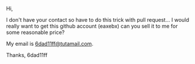 Hi,

I don't have your contact so have to do this trick with pull request...
I would really want to get this github account (eaxebx) can you sell it to me for some reasonable price?

My email is 6dad11ff@tutamail.com.

Thanks,
6dad11ff
